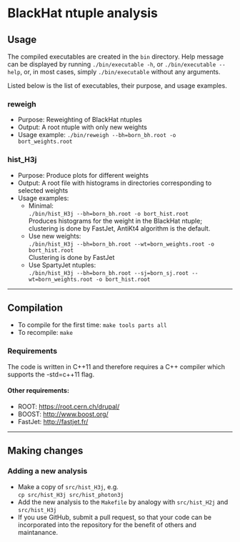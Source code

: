 # BlackHat ntuple analysis

## Usage

The compiled executables are created in the `bin` directory. Help message can be displayed by running `./bin/executable -h`, or `./bin/executable --help`, or, in most cases, simply `./bin/executable` without any arguments.

Listed below is the list of executables, their purpose, and usage examples.

### reweigh
* Purpose: Reweighting of BlackHat ntuples
* Output: A root ntuple with only new weights
* Usage example: `./bin/reweigh --bh=born_bh.root -o bort_weights.root`

### hist_H3j
* Purpose: Produce plots for different weights
* Output: A root file with histograms in directories corresponding to selected weights
* Usage examples:
  * Minimal: <br />
    `./bin/hist_H3j --bh=born_bh.root -o bort_hist.root` <br />
    Produces histograms for the weight in the BlackHat ntuple; clustering is done by FastJet, AntiKt4 algorithm is the default.
  * Use new weights: <br />
    `./bin/hist_H3j --bh=born_bh.root --wt=born_weights.root -o bort_hist.root` <br />
    Clustering is done by FastJet
  * Use SpartyJet ntuples: <br />
    `./bin/hist_H3j --bh=born_bh.root --sj=born_sj.root --wt=born_weights.root -o bort_hist.root`

---

## Compilation
* To compile for the first time: `make tools parts all`
* To recompile: `make`

### Requirements
The code is written in C++11 and therefore requires a C++ compiler which supports the -std=c++11 flag.
#### Other requirements:
* ROOT: <https://root.cern.ch/drupal/>
* BOOST: <http://www.boost.org/>
* FastJet: <http://fastjet.fr/>

---

## Making changes

### Adding a new analysis
* Make a copy of `src/hist_H3j`, e.g. <br />
  `cp src/hist_H3j src/hist_photon3j`
* Add the new analysis to the `Makefile` by analogy with `src/hist_H2j` and `src/hist_H3j`
* If you use GitHub, submit a pull request, so that your code can be incorporated into the repository for the benefit of others and maintanance.
